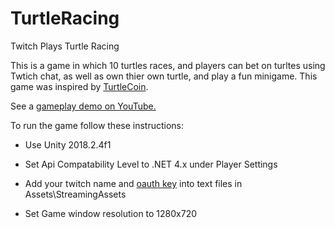 # TurtleRacing
 Twitch Plays Turtle Racing

This is a game in which 10 turtles races, and players can bet on turltes using Twtich chat, as well as own thier own turtle, and play a fun minigame.  This game was inspired by [TurtleCoin](https://turtlecoin.lol/).

See a [gameplay demo on YouTube.](https://www.youtube.com/watch?v=VYNfHGBAZ34)

To run the game follow these instructions:

* Use Unity 2018.2.4f1

* Set Api Compatability Level to .NET 4.x under Player Settings

* Add your twitch name and [oauth key](https://twitchapps.com/tmi/) into text files in Assets\StreamingAssets

* Set Game window resolution to 1280x720
